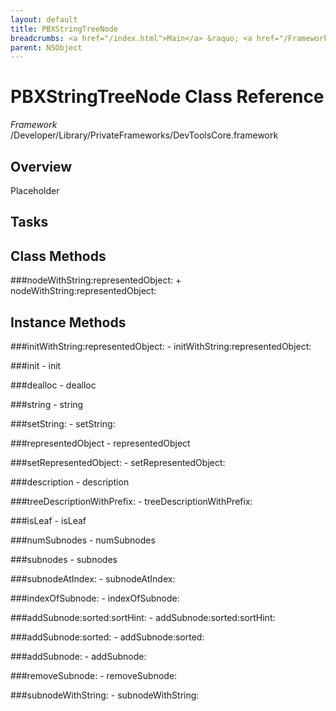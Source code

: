 ```yaml
---
layout: default
title: PBXStringTreeNode
breadcrumbs: <a href="/index.html">Main</a> &raquo; <a href="/Frameworks.html">Framework</a> &raquo; <a href="/Frameworks/DevToolsCore.html">DevToolsCore</a> &raquo; PBXStringTreeNode
parent: NSObject 
---
```

# PBXStringTreeNode Class Reference

*Framework* /Developer/Library/PrivateFrameworks/DevToolsCore.framework

## Overview

Placeholder

## Tasks

## Class Methods

<a name="+nodeWithString:representedObject:"></a>
###nodeWithString:representedObject:
    + nodeWithString:representedObject:

## Instance Methods

<a name="-initWithString:representedObject:"></a>
###initWithString:representedObject:
    - initWithString:representedObject:

<a name="-init"></a>
###init
    - init

<a name="-dealloc"></a>
###dealloc
    - dealloc

<a name="-string"></a>
###string
    - string

<a name="-setString:"></a>
###setString:
    - setString:

<a name="-representedObject"></a>
###representedObject
    - representedObject

<a name="-setRepresentedObject:"></a>
###setRepresentedObject:
    - setRepresentedObject:

<a name="-description"></a>
###description
    - description

<a name="-treeDescriptionWithPrefix:"></a>
###treeDescriptionWithPrefix:
    - treeDescriptionWithPrefix:

<a name="-isLeaf"></a>
###isLeaf
    - isLeaf

<a name="-numSubnodes"></a>
###numSubnodes
    - numSubnodes

<a name="-subnodes"></a>
###subnodes
    - subnodes

<a name="-subnodeAtIndex:"></a>
###subnodeAtIndex:
    - subnodeAtIndex:

<a name="-indexOfSubnode:"></a>
###indexOfSubnode:
    - indexOfSubnode:

<a name="-addSubnode:sorted:sortHint:"></a>
###addSubnode:sorted:sortHint:
    - addSubnode:sorted:sortHint:

<a name="-addSubnode:sorted:"></a>
###addSubnode:sorted:
    - addSubnode:sorted:

<a name="-addSubnode:"></a>
###addSubnode:
    - addSubnode:

<a name="-removeSubnode:"></a>
###removeSubnode:
    - removeSubnode:

<a name="-subnodeWithString:"></a>
###subnodeWithString:
    - subnodeWithString:

